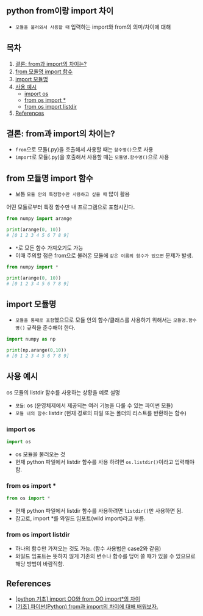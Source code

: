 ## python from이랑 import 차이

- `모듈을 불러와서 사용할 때` 입력하는 import와 from의 의미/차이에 대해

## 목차

1. [결론: from과 import의 차이는?](#결론-from과-import의-차이는)
1. [from 모듈명 import 함수](#from-모듈명-import-함수)
1. [import 모듈명](#import-모듈명)
1. [사용 예시](#사용-예시)
    - [import os](#import-os)
    - [from os import *](#from-os-import-)
    - [from os import listdir](#from-os-import-listdir)
1. [References](#references)

## 결론: from과 import의 차이는?

- `from`으로 모듈(.py)을 호출해서 사용할 때는 `함수명()`으로 사용
- `import`로 모듈(.py)을 호출해서 사용할 때는 `모듈명.함수명()`으로 사용

## from 모듈명 import 함수

- 보통 `모듈 안의 특정함수만 사용하고 싶을 때` 많이 활용

어떤 모듈로부터 특정 함수만 내 프로그램으로 포함시킨다.

```python
from numpy import arange

print(arange(0, 10))
# [0 1 2 3 4 5 6 7 8 9]
```

- `*`로 모든 함수 가져오기도 가능
- 이때 주의할 점은 from으로 불러온 모듈에 `같은 이름의 함수가 있으면` 문제가 발생.

```python
from numpy import *

print(arange(0, 10))
# [0 1 2 3 4 5 6 7 8 9]
```

## import 모듈명

- `모듈을 통째로 포함`했으므로 모듈 안의 함수/클래스를 사용하기 위해서는 `모듈명.함수명()` 규칙을 준수해야 한다.

```python
import numpy as np

print(np.arange(0,10))
# [0 1 2 3 4 5 6 7 8 9]
```

## 사용 예시

os 모듈의 listdir 함수를 사용하는 상황을 예로 설명
 
- `모듈`: os (운영체제에서 제공되는 여러 기능을 다룰 수 있는 파이썬 모듈)
- `모듈 내의 함수`: listdir (현재 경로의 파일 또는 폴더의 리스트를 반환하는 함수)

### import os

```python
import os
```

- os 모듈을 불러오는 것
- 현재 python 파일에서 listdir 함수를 사용 하려면 `os.listdir()`이라고 입력해야함.

### from os import *

```python
from os import *
```

- 현재 python 파일에서 listdir 함수를 사용하려면 `listdir()`만 사용하면 됨.
- 참고로, import *를 와일드 임포트(wild import)라고 부름.

### from os import listdir

- 하나의 함수만 가져오는 것도 가능. (함수 사용법은 case2와 같음)
- 와일드 임포트는 뜻하지 않게 기존의 변수나 함수를 덮어 쓸 때가 있을 수 있으므로 해당 방법이 바람직함.

## References

- [[python 기초] import OO와 from OO import*의 차이](https://coding-kindergarten.tistory.com/73)
- [[기초] 파이썬(Python) from과 import의 차이에 대해 배워보자.](https://kevinitcoding.tistory.com/entry/%EA%B8%B0%EC%B4%88-%ED%8C%8C%EC%9D%B4%EC%8D%ACPython-from%EA%B3%BC-import%EC%9D%98-%EC%B0%A8%EC%9D%B4%EC%97%90-%EB%8C%80%ED%95%B4-%EB%B0%B0%EC%9B%8C%EB%B3%B4%EC%9E%90)
